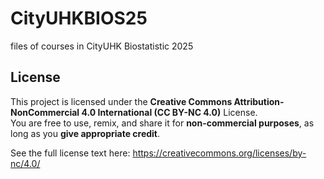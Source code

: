 # CityUHKBIOS25

files of courses in CityUHK  Biostatistic 2025

## License

This project is licensed under the **Creative Commons Attribution-NonCommercial 4.0 International (CC BY-NC 4.0)** License.  
You are free to use, remix, and share it for **non-commercial purposes**, as long as you **give appropriate credit**.

See the full license text here: https://creativecommons.org/licenses/by-nc/4.0/

